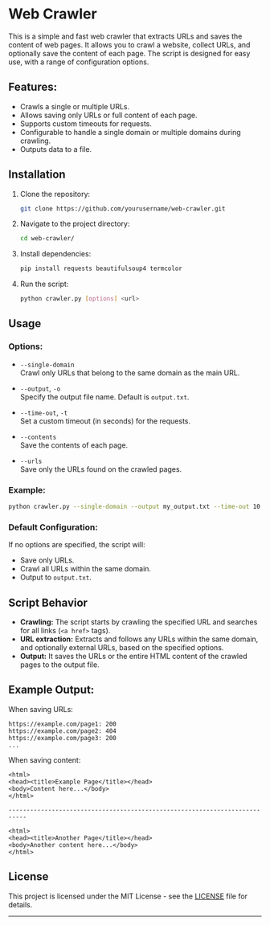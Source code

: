 
# Web Crawler

This is a simple and fast web crawler that extracts URLs and saves the content of web pages. It allows you to crawl a website, collect URLs, and optionally save the content of each page. The script is designed for easy use, with a range of configuration options.

## Features:
- Crawls a single or multiple URLs.
- Allows saving only URLs or full content of each page.
- Supports custom timeouts for requests.
- Configurable to handle a single domain or multiple domains during crawling.
- Outputs data to a file.

## Installation

1. Clone the repository:
   ```bash
   git clone https://github.com/yourusername/web-crawler.git
   ```

2. Navigate to the project directory:
   ```bash
   cd web-crawler/
   ```

3. Install dependencies:
   ```bash
   pip install requests beautifulsoup4 termcolor
   ```

4. Run the script:
   ```bash
   python crawler.py [options] <url>
   ```

## Usage

### Options:

- `--single-domain`  
  Crawl only URLs that belong to the same domain as the main URL.

- `--output`, `-o`  
  Specify the output file name. Default is `output.txt`.

- `--time-out`, `-t`  
  Set a custom timeout (in seconds) for the requests.

- `--contents`  
  Save the contents of each page.

- `--urls`  
  Save only the URLs found on the crawled pages.

### Example:

```bash
python crawler.py --single-domain --output my_output.txt --time-out 10 --contents https://example.com
```

### Default Configuration:
If no options are specified, the script will:
- Save only URLs.
- Crawl all URLs within the same domain.
- Output to `output.txt`.

## Script Behavior

- **Crawling:** The script starts by crawling the specified URL and searches for all links (`<a href>` tags).
- **URL extraction:** Extracts and follows any URLs within the same domain, and optionally external URLs, based on the specified options.
- **Output:** It saves the URLs or the entire HTML content of the crawled pages to the output file.

## Example Output:

When saving URLs:
```
https://example.com/page1: 200
https://example.com/page2: 404
https://example.com/page3: 200
...
```

When saving content:
```
<html>
<head><title>Example Page</title></head>
<body>Content here...</body>
</html>

---------------------------------------------------------------------------

<html>
<head><title>Another Page</title></head>
<body>Another content here...</body>
</html>
```

## License

This project is licensed under the MIT License - see the [LICENSE](LICENSE) file for details.

---

